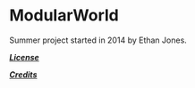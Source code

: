 ModularWorld
=============

Summer project started in 2014 by Ethan Jones.


[***License***](/LICENSE)

[***Credits***](/CREDITS.md)
